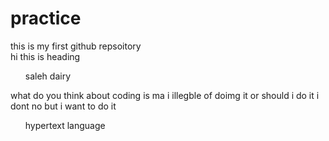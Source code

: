 # practice
this is my first github repsoitory
<br>
<h>
hi this is heading
</h>
</br>
<ul>
saleh dairy
</ul>
<P>
what do you think about coding is ma i illegble of doimg it or should i do it i dont no but i want to do it
</p>
<ul>
  hypertext language
</ul>
